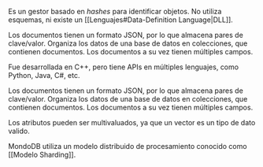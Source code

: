 Es un gestor basado en *hashes* para identificar objetos. No utiliza esquemas, ni existe un [[Lenguajes#Data-Definition Language|DLL]].

Los documentos tienen un formato JSON, por lo que almacena pares de clave/valor. Organiza los datos de una base de datos en colecciones, que contienen documentos. Los documentos a su vez tienen múltiples campos.

Fue desarrollada en C++, pero tiene APIs en múltiples lenguajes, como Python, Java, C#, etc.

Los documentos tienen un formato JSON, por lo que almacena pares de clave/valor. Organiza los datos de una base de datos en colecciones, que contienen documentos. Los documentos a su vez tienen múltiples campos.

Los atributos pueden ser multivaluados, ya que un vector es un tipo de dato valido.

MondoDB utiliza un modelo distribuido de procesamiento conocido como [[Modelo Sharding]].
